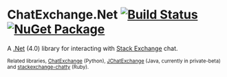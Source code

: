 ChatExchange.Net [![Build Status](https://travis-ci.org/ArcticEcho/ChatExchange.Net.svg)](https://travis-ci.org/ArcticEcho/ChatExchange.Net) [![NuGet Package](https://img.shields.io/badge/NuGet-v1.0.0-blue.svg)](https://www.nuget.org/packages/ChatExchange.Net/)
================

A [.Net](http://en.wikipedia.org/wiki/.NET_Framework) (4.0) library for interacting with [Stack Exchange](http://stackexchange.com/) chat.

<sup>Related libraries, [ChatExchange](https://github.com/Manishearth/ChatExchange) (Python), [JChatExchange](https://github.com/Vincentyification/JChatExchange) (Java, currently in private-beta) and [stackexchange-chatty](https://github.com/KeyboardFire/stackexchange-chatty) (Ruby).</sup>

